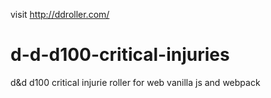 visit http://ddroller.com/
# d-d-d100-critical-injuries
d&amp;d d100 critical injurie roller for web vanilla js and webpack
